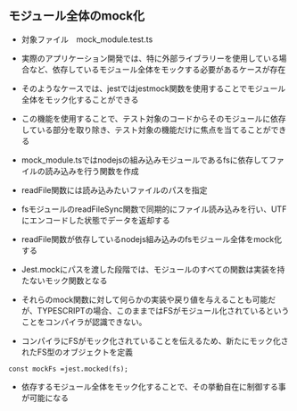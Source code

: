 ## モジュール全体のmock化
- 対象ファイル　mock_module.test.ts

- 実際のアプリケーション開発では、特に外部ライブラリーを使用している場合など、依存しているモジュール全体をモックする必要があるケースが存在
- そのようなケースでは、jestではjestmock関数を使用することでモジュール全体をモック化することができる
- この機能を使用することで、テスト対象のコードからそのモジュールに依存している部分を取り除き、テスト対象の機能だけに焦点を当てることができる

- mock_module.tsではnodejsの組み込みモジュールであるfsに依存してファイルの読み込みを行う関数を作成
- readFile関数には読み込みたいファイルのパスを指定
- fsモジュールのreadFileSync関数で同期的にファイル読み込みを行い、UTFにエンコードした状態でデータを返却する

- readFile関数が依存しているnodejs組み込みのfsモジュール全体をmock化する
- Jest.mockにパスを渡した段階では、モジュールのすべての関数は実装を持たないモック関数となる
- それらのmock関数に対して何らかの実装や戻り値を与えることも可能だが、TYPESCRIPTの場合、このままではFSがモジュール化されているということをコンパイラが認識できない。
- コンパイラにFSがモック化されていることを伝えるため、新たにモック化されたFS型のオブジェクトを定義
```
const mockFs =jest.mocked(fs);
```

- 依存するモジュール全体をモック化することで、その挙動自在に制御する事が可能になる
